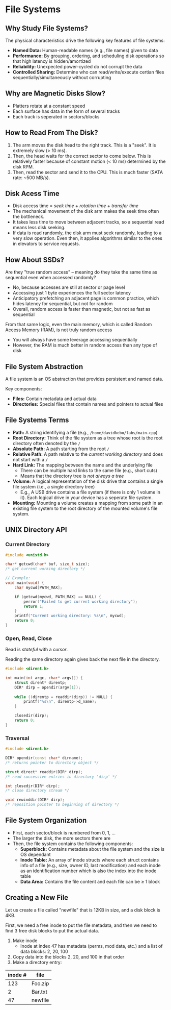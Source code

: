 # File Systems

## Why Study File Systems?

The physical characteristics drive the following key features of file systems:
- **Named Data:** Human-readable names (e.g., file names) given to data
- **Performance:** By grouping, ordering, and scheduling disk operations so that high latency is hidden/amortized
- **Reliability:** Unexpected power-cycled do not corrupt the data
- **Controlled Sharing:** Determine who can read/write/execute certian files sequentially/simultaneously without corrupting

## Why are Magnetic Disks Slow?

- Platters rotate at a constant speed
- Each surface has data in the form of several tracks
- Each track is seperated in sectors/blocks

## How to Read From The Disk?

1. The arm moves the disk head to the right track. This is a "seek". It is extremely slow (> 10 ms).
2. Then, the head waits for the correct sector to come below. This is relatively faster because of constant motion (< 10 ms) determined by the disk RPM.
3. Then, read the sector and send it to the CPU. This is much faster (SATA rate: ~500 MB/s).

## Disk Acess Time

- Disk access time = *seek time* + *rotation time* + *transfer time*
- The mechanical movement of the disk arm makes the seek time often the bottleneck.
- It takes less time to move between adjacent tracks, so a sequential read means less disk seeking.
- If data is read randomly, the disk arm must seek randomly, leading to a very slow operation. Even then, it applies algorithms similar to the ones in elevators to service requests.

## How About SSDs?

Are they "true random access" – meaning do they take the same time as sequential even when accessed randomly?
- No, because accesses are still at sector or page level
- Accessing just 1 byte experiences the full sector latency
- Anticipatory prefetching an adjacent page is common practice, which hides latency for sequential, but not for random
- Overall, random access is faster than magnetic, but not as fast as sequential

From that same logic, even the main memory, which is called Random Access Memory (RAM), is not truly random access
- You will always have some leverage accessing sequentially
- However, the RAM is much better in random access than any type of disk

## File System Abstraction

A file system is an OS abstraction that provides persistent and named data.

Key components:
- **Files:** Contain metadata and actual data
- **Directories:** Special files that contain names and pointers to actual files

## File Systems Terms

- **Path:** A string identifying a file (e.g., `/home/davidkebo/labs/main.cpp`)
- **Root Directory:** Think of the file system as a tree whose root is the root directory often denoted by the `/`
- **Absolute Path:** A path starting from the root `/`
- **Relative Path:** A path relative to the *current working directory* and does not start with a `/`
- **Hard Link:** The mapping between the name and the underlying file
    - There can be multiple hard links to the same file (e.g., short cuts)
    - Means that the directory tree is *not always a tree*
- **Volume:** A logical representation of the disk drive that contains a single file system (i.e., a single directory tree)
    - E.g., A USB drive contains a file system (if there is only 1 volume in it). Each logical drive in your device has a seperate file system.
- **Mounting:** Mounting a volume creates a mapping from some path in an existing file system to the root directory of the mounted volume's file system.

## UNIX Directory API

### Current Directory

```c++
#include <unistd.h>

char* getcwd(char* buf, size_t size);
/* get current working directory */
```

```c++
// Example:
void main(void) {
    char mycwd[PATH_MAX];

    if (getcwd(mycwd, PATH_MAX) == NULL) {
        perror("Failed to get current working directory");
        return 1;
    }
    printf("Current working directory: %s\n", mycwd);
    return 0;
}
```

### Open, Read, Close

Read is *stateful* with a *cursor*.

Reading the same directory again gives back the next file in the directory.

```c++
#include <dirent.h>

int main(int argc, char* argv[]) {
    struct dirent* direntp;
    DIR* dirp = opendir(argv[1]);
    
    while ((direntp = readdir(dirp)) != NULL) {
        printf("%s\n", direntp->d_name);
    }

    closedir(dirp);
    return 0;
}
```

### Traversal

```c++
#include <dirent.h>

DIR* opendir(const char* dirname);
/* returns pointer to directory object */

struct direct* readdir(DIR* dirp);
/* read successive entries in directory 'dirp' */

int closedir(DIR* dirp);
/* close directory stream */

void rewinddir(DIR* dirp);
/* reposition pointer to beginning of directory */
```

## File System Organization

- First, each sector/block is numbered from 0, 1, ...
- The larger the disk, the more sectors there are
- Then, the file system contains the following components:
    - **Superblock:** Contains metadata about the file system and the size is OS dependant
    - **Inode Table:** An array of inode structs where each struct contains info of a file (e.g., size, owner ID, last modification) and each inode as an identification number which is also the index into the inode table
    - **Data Area:** Contains the file content and each file can be ≥ 1 block

## Creating a New File

Let us create a file called "newfile" that is 12KB in size, and a disk block is 4KB.

First, we need a free inode to put the file metadata, and then we need to find 3 free disk blocks to put the actual data.

1. Make inode
    - Inode at index 47 has metadata (perms, mod data, etc.) and a list of data blocks: 2, 20, 100
2. Copy data into the blocks 2, 20, and 100 in that order
3. Make a directory entry:

| inode # | file    |
| ------- | ------- |
| 123     | Foo.zip |
| 2       | Bar.txt |
| 47      | newfile |






